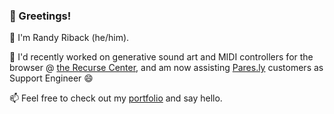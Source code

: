 ### 👋 Greetings!

🌱 I'm Randy Riback (he/him).

🔭 I'd recently worked on generative sound art and MIDI controllers for the browser @ [the Recurse Center](https://recurse.com), and am now assisting [Pares.ly](https//parse.ly) customers as Support Engineer 😄

📫 Feel free to check out my <a href="https://randyriback.com">portfolio</a> and say hello.


<!--:)
**randyriback/randyriback** is a ✨ _special_ ✨ repository because its `README.md` (this file) appears on your GitHub profile.

Here are some ideas to get you started:

- 🔭 I’m currently working on ...
- 🌱 I’m currently learning ...
- 👯 I’m looking to collaborate on ...
- 🤔 I’m looking for help with ...
- 💬 Ask me about ...
- 📫 How to reach me: ...
- 😄 Pronouns: ...
- ⚡ Fun fact: ...
-->
